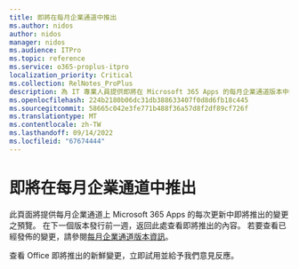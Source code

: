 ```yaml
---
title: 即將在每月企業通道中推出
ms.author: nidos
author: nidos
manager: nidos
ms.audience: ITPro
ms.topic: reference
ms.service: o365-proplus-itpro
localization_priority: Critical
ms.collection: RelNotes_ProPlus
description: 為 IT 專業人員提供即將在 Microsoft 365 Apps 的每月企業通道版本中推出的變更之預覽
ms.openlocfilehash: 224b2180b06dc31db388633407f0d8d6fb18c445
ms.sourcegitcommit: 58665c042e3fe771b488f36a57d8f2df89cf726f
ms.translationtype: MT
ms.contentlocale: zh-TW
ms.lasthandoff: 09/14/2022
ms.locfileid: "67674444"
---
```

# <a name="coming-soon-to-the-monthly-enterprise-channel"></a>即將在每月企業通道中推出

此頁面將提供每月企業通道上 Microsoft 365 Apps 的每次更新中即將推出的變更之預覽。 在下一個版本發行前一週，返回此處查看即將推出的內容。 若要查看已經發佈的變更，請參閱[每月企業通道版本資訊](monthly-enterprise-channel.md)。

查看 Office 即將推出的新鮮變更，立即試用並給予我們意見反應。

[//]: # (DO NOT REMOVE)



[//]: # (DO NOT REMOVE FEATUREDETAILS CONTENT START)


[//]: # (DO NOT REMOVE FEATUREDETAILS CONTENT END)



